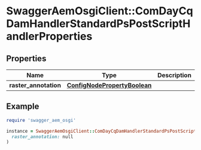 # SwaggerAemOsgiClient::ComDayCqDamHandlerStandardPsPostScriptHandlerProperties

## Properties

| Name | Type | Description | Notes |
| ---- | ---- | ----------- | ----- |
| **raster_annotation** | [**ConfigNodePropertyBoolean**](ConfigNodePropertyBoolean.md) |  | [optional] |

## Example

```ruby
require 'swagger_aem_osgi'

instance = SwaggerAemOsgiClient::ComDayCqDamHandlerStandardPsPostScriptHandlerProperties.new(
  raster_annotation: null
)
```


